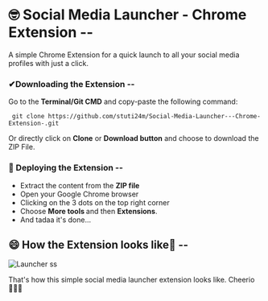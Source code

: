 # 🤓 Social Media Launcher - Chrome Extension --
A simple Chrome Extension for a quick launch to all your social media profiles with just a click.

### ✔Downloading the Extension --
Go to the <b>Terminal/Git CMD</b> and copy-paste the following command:

     git clone https://github.com/stuti24m/Social-Media-Launcher---Chrome-Extension-.git
Or directly click on <b>Clone</b> or <b>Download button</b> and choose to download the ZIP File.

### 🚀 Deploying the Extension --
- Extract the content from the <b>ZIP file</b>
- Open your Google Chrome browser
- Clicking on the 3 dots on the top right corner
- Choose <b> More tools </b> and then <b>Extensions</b>.
- And tadaa it's done...

## 😄 How the Extension looks like💙 --


![Launcher ss](https://user-images.githubusercontent.com/51860224/89790821-21391380-db40-11ea-9f20-67694bcb2dca.png)
   

That's how this simple social media launcher extension looks like.
Cheerio 🙋🏻‍♀️
